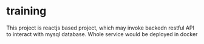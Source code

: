 # training
This project is reactjs based project, which may invoke backedn restful API to interact with mysql database. Whole service would be deployed in docker
